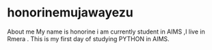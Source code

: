 # honorinemujawayezu
About me
My name is honorine i am currently student in AIMS ,I live in Rmera .
This is my first day of studying PYTHON in AIMS.
